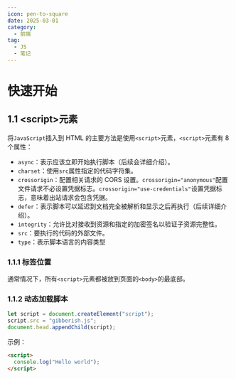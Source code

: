 ```yaml
---
icon: pen-to-square
date: 2025-03-01
category:
  - 前端
tag:
  - JS
  - 笔记
---
```


# 快速开始

## 1.1 \<script>元素

将`JavaScript`插入到 HTML 的主要方法是使用`<script>`元素，`<script>`元素有 8 个属性：

- `async`：表示应该立即开始执行脚本（后续会详细介绍）。
- `charset`：使用`src`属性指定的代码字符集。
- `crossorigin`：配置相关请求的 CORS 设置。`crossorigin="anonymous"`配置文件请求不必设置凭据标志。`crossorigin="use-credentials"`设置凭据标志，意味着出站请求会包含凭据。
- `defer`：表示脚本可以延迟到文档完全被解析和显示之后再执行（后续详细介绍）。
- `integrity`：允许比对接收到资源和指定的加密签名以验证子资源完整性。
- `src`：要执行的代码的外部文件。
- `type`：表示脚本语言的内容类型

### 1.1.1 标签位置

通常情况下，所有`<script>`元素都被放到页面的`<body>`的最底部。

### 1.1.2 动态加载脚本

```javascript
let script = document.createElement("script");
script.src = "gibberish.js";
document.head.appendChild(script);
```

示例：

```html
<script>
  console.log("Hello world");
</script>
```
